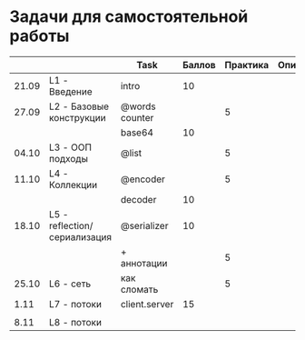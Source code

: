 # Задачи для самостоятельной работы

|       	|                              	| Task           	| Баллов 	| Практика 	| Описание 	|
|-------	|------------------------------	|----------------	|--------	|----------	|----------	|
| 21.09 	| L1 - Введение                	| intro          	| 10     	|          	|          	|
| 27.09 	| L2 - Базовые конструкции     	| @words counter 	|        	| 5        	|          	|
|       	|                              	| base64         	| 10     	|          	|          	|
| 04.10 	| L3 - ООП подходы             	| @list          	|        	| 5        	|          	|
| 11.10 	| L4 - Коллекции               	| @encoder       	|        	| 5        	|          	|
|       	|                              	| decoder        	| 10     	|          	|          	|
| 18.10 	| L5 - reflection/сериализация 	| @serializer    	| 10       	|         	|          	|
|       	|                              	| + аннотации       |        	| 5        	|          	|
| 25.10 	| L6 - сеть                 	| как сломать     	|        	| 5        	|          	|
| 1.11  	| L7 - потоки                  	| client.server    	| 15     	|         	|          	|
|       	|                              	|                	|        	|          	|          	|
| 8.11  	| L8 - потоки                  	|                	|       	|          	|          	|